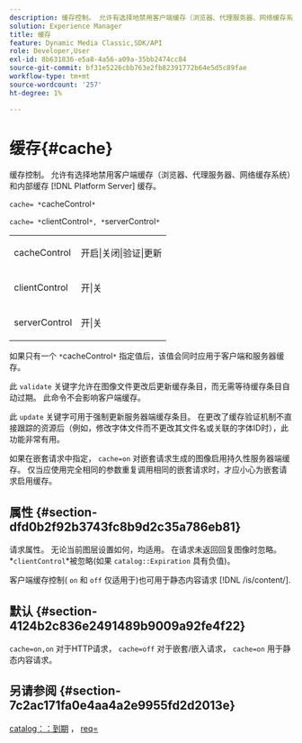 ```yaml
---
description: 缓存控制。 允许有选择地禁用客户端缓存（浏览器、代理服务器、网络缓存系统）和内部缓存 [!DNL Platform Server] 缓存。
solution: Experience Manager
title: 缓存
feature: Dynamic Media Classic,SDK/API
role: Developer,User
exl-id: 8b631836-e5a8-4a56-a09a-35bb2474cc84
source-git-commit: bf31e5226cbb763e2fb82391772b64e5d5c89fae
workflow-type: tm+mt
source-wordcount: '257'
ht-degree: 1%

---
```


# 缓存{#cache}

缓存控制。 允许有选择地禁用客户端缓存（浏览器、代理服务器、网络缓存系统）和内部缓存 [!DNL Platform Server] 缓存。

`cache= *`cacheControl`*`

`cache= *`clientControl`*, *`serverControl`*`

<table id="simpletable_70ACECAEA02F400C83B598FA13F1D00B"> 
 <tr class="strow"> 
  <td class="stentry"> <p><span class="codeph"> <span class="varname"> cacheControl</span></span> </p> </td> 
  <td class="stentry"> <p><span class="codeph"> 开启|关闭|验证|更新</span> </p> </td> 
 </tr> 
 <tr class="strow"> 
  <td class="stentry"> <p><span class="codeph"> <span class="varname"> clientControl</span></span> </p></td> 
  <td class="stentry"> <p><span class="codeph"> 开|关</span> </p></td> 
 </tr> 
 <tr class="strow"> 
  <td class="stentry"> <p><span class="codeph"> <span class="varname"> serverControl</span></span> </p></td> 
  <td class="stentry"> <p><span class="codeph"> 开|关</span> </p></td> 
 </tr> 
</table>

如果只有一个 `*`cacheControl`*` 指定值后，该值会同时应用于客户端和服务器缓存。

此 `validate` 关键字允许在图像文件更改后更新缓存条目，而无需等待缓存条目自动过期。 此命令不会影响客户端缓存。

此 `update` 关键字可用于强制更新服务器端缓存条目。 在更改了缓存验证机制不直接跟踪的资源后（例如，修改字体文件而不更改其文件名或关联的字体ID时），此功能非常有用。

如果在嵌套请求中指定， `cache=on` 对嵌套请求生成的图像启用持久性服务器端缓存。 仅当应使用完全相同的参数重复调用相同的嵌套请求时，才应小心为嵌套请求启用缓存。

## 属性 {#section-dfd0b2f92b3743fc8b9d2c35a786eb81}

请求属性。 无论当前图层设置如何，均适用。 在请求未返回回复图像时忽略。 *`clientControl`*被忽略(如果 `catalog::Expiration` 具有负值)。

客户端缓存控制( `on` 和 `off` 仅适用于)也可用于静态内容请求 [!DNL /is/content/].

## 默认 {#section-4124b2c836e2491489b9009a92fe4f22}

`cache=on,on` 对于HTTP请求， `cache=off` 对于嵌套/嵌入请求， `cache=on` 用于静态内容请求。

## 另请参阅 {#section-7c2ac171fa0e4aa4a2e9955fd2d2013e}

[catalog：：到期](../../../../../is-api/image-catalog/image-serving-api-ref/c-image-catalog-reference/c-image-svg-data-reference/c-image-data-reference/r-expiration-cat.md#reference-a7afd668ecbb4d2da65d86259aa6a28a) ， [req=](../../../../../is-api/http-ref/image-serving-api-ref/c-http-protocol-reference/c-command-reference/r-req/r-req.md#reference-907cdb4a97034db7ad94695f25552e76)
